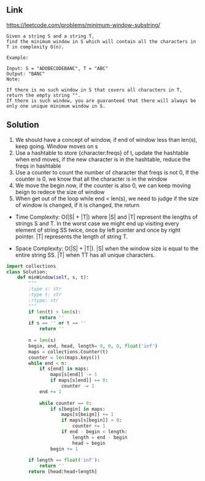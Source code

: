 ## Link
https://leetcode.com/problems/minimum-window-substring/
```
Given a string S and a string T, 
find the minimum window in S which will contain all the characters in T in complexity O(n).

Example:

Input: S = "ADOBECODEBANC", T = "ABC"
Output: "BANC"
Note:

If there is no such window in S that covers all characters in T, return the empty string "".
If there is such window, you are guaranteed that there will always be only one unique minimum window in S.
```
## Solution
1. We should have a concept of window, if end of window less than len(s), keep going. Window moves on s
2. Use a hashtable to store {character:freqs} of t, update the hashtable when end moves, if the new character is in
the hashtable, reduce the freqs in hashtable
3. Use a counter to count the number of character that freqs is not 0, If the counter
is 0, we know that all the character is in the window
4. We move the begin now, if the counter is also 0, we can keep moving beign to redece the size of window
5. When get out of the loop while end < len(s), we need to judge if the size of window is changed, if it is changed,
the return
- Time Complexity: O(|S| + |T|) where |S| and |T| represent the lengths of strings S and T. In the worst case we might end up visiting every element of string SS twice, once by left pointer and once by right pointer. |T| represents the length of string T.

- Space Complexity: O(|S| + |T|). |S| when the window size is equal to the entire string SS. |T| when TT has all unique characters.
```python
import collections
class Solution:
    def minWindow(self, s, t):
        """
        :type s: str
        :type t: str
        :rtype: str
        """
        if len(t) > len(s):
            return ''
        if s == '' or t == ''
            return ''
        
        n = len(s)
        begin, end, head, length= 0, 0, 0, float('inf')
        maps = collections.Counter(t)
        counter = len(maps.keys())
        while end < n:
            if s[end] in maps:
                maps[s[end]] -= 1
                if maps[s[end]] == 0:
                    counter -= 1
            end += 1
            
            while counter == 0:
                if s[begin] in maps:
                    maps[s[beign]] += 1
                    if maps[s[begin]] > 0:
                        counter += 1
                    if end - begin < length:
                        length = end - begin
                        head = begin
                begin += 1
                
        if length == float('inf'):
            return ''
        return [head:head+length]
```
